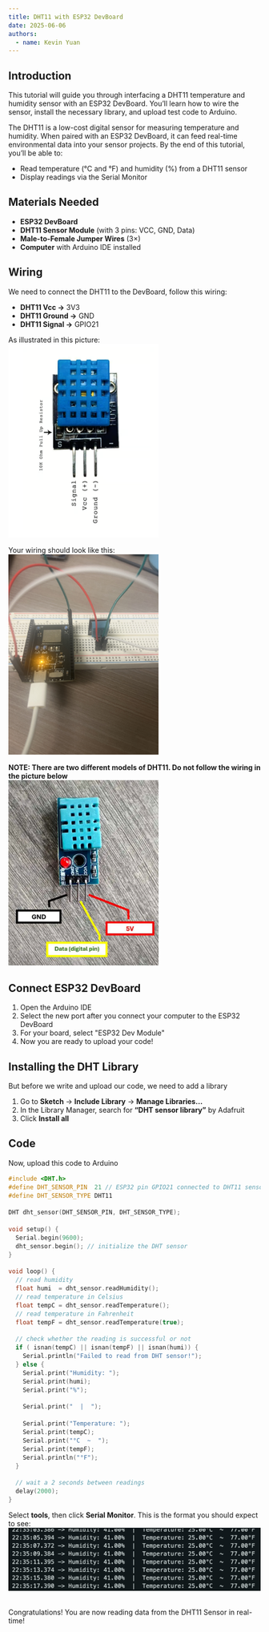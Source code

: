 ```yaml
---
title: DHT11 with ESP32 DevBoard
date: 2025-06-06
authors:
  - name: Kevin Yuan
---
```

## Introduction
This tutorial will guide you through interfacing a DHT11 temperature and humidity sensor with an ESP32 DevBoard. You’ll learn how to wire the sensor, install the necessary library, and upload test code to Arduino.

The DHT11 is a low-cost digital sensor for measuring temperature and humidity. When paired with an ESP32 DevBoard, it can feed real-time environmental data into your sensor projects. By the end of this tutorial, you’ll be able to:

- Read temperature (°C and °F) and humidity (%) from a DHT11 sensor  
- Display readings via the Serial Monitor


## Materials Needed

- **ESP32 DevBoard**
- **DHT11 Sensor Module** (with 3 pins: VCC, GND, Data)  
- **Male-to-Female Jumper Wires** (3×)  
- **Computer** with Arduino IDE installed

## Wiring
We need to connect the DHT11 to the DevBoard, follow this wiring:

- **DHT11 Vcc →** 3V3  
- **DHT11 Ground →** GND  
- **DHT11 Signal →** GPIO21  

As illustrated in this picture: <br>
<img src="KevinYuanPhotos/DHT11.png" width="300">

Your wiring should look like this:<br>
<img src="KevinYuanPhotos/Example.jpeg" width="300">

**NOTE: There are two different models of DHT11. Do not follow the wiring in the picture below**<br>
<img src="KevinYuanPhotos/bad_dht11.png" width="300">


## Connect ESP32 DevBoard

1. Open the Arduino IDE
2. Select the new port after you connect your computer to the ESP32 DevBoard
3. For your board, select "ESP32 Dev Module"
4. Now you are ready to upload your code!

## Installing the DHT Library

But before we write and upload our code, we need to add a library

1. Go to **Sketch** → **Include Library** → **Manage Libraries…**  
2. In the Library Manager, search for **“DHT sensor library”** by Adafruit
3. Click **Install all**
   
## Code
Now, upload this code to Arduino
```cpp
#include <DHT.h>
#define DHT_SENSOR_PIN  21 // ESP32 pin GPIO21 connected to DHT11 sensor
#define DHT_SENSOR_TYPE DHT11

DHT dht_sensor(DHT_SENSOR_PIN, DHT_SENSOR_TYPE);

void setup() {
  Serial.begin(9600);
  dht_sensor.begin(); // initialize the DHT sensor
}

void loop() {
  // read humidity
  float humi  = dht_sensor.readHumidity();
  // read temperature in Celsius
  float tempC = dht_sensor.readTemperature();
  // read temperature in Fahrenheit
  float tempF = dht_sensor.readTemperature(true);

  // check whether the reading is successful or not
  if ( isnan(tempC) || isnan(tempF) || isnan(humi)) {
    Serial.println("Failed to read from DHT sensor!");
  } else {
    Serial.print("Humidity: ");
    Serial.print(humi);
    Serial.print("%");

    Serial.print("  |  ");

    Serial.print("Temperature: ");
    Serial.print(tempC);
    Serial.print("°C  ~  ");
    Serial.print(tempF);
    Serial.println("°F");
  }

  // wait a 2 seconds between readings
  delay(2000);
}
```

Select **tools**, then click **Serial Monitor**. This is the format you should expect to see:<br>
<img src="KevinYuanPhotos/image_result.png">

<br>
Congratulations! You are now reading data from the DHT11 Sensor in real-time!
